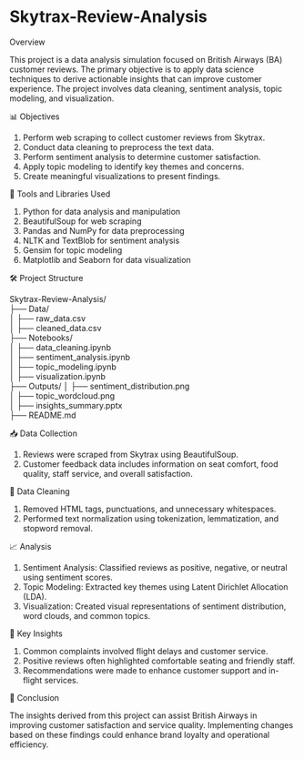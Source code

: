 # Skytrax-Review-Analysis

Overview<br>

This project is a data analysis simulation focused on British Airways (BA) customer reviews. The primary objective is to apply data science techniques to derive actionable insights that can improve customer experience. The project involves data cleaning, sentiment analysis, topic modeling, and visualization.

📊 Objectives<br>

1. Perform web scraping to collect customer reviews from Skytrax.
2. Conduct data cleaning to preprocess the text data.
3. Perform sentiment analysis to determine customer satisfaction.
4. Apply topic modeling to identify key themes and concerns.
5. Create meaningful visualizations to present findings.

🔎 Tools and Libraries Used<br>

1. Python for data analysis and manipulation
2. BeautifulSoup for web scraping
3. Pandas and NumPy for data preprocessing
4. NLTK and TextBlob for sentiment analysis
5. Gensim for topic modeling
6. Matplotlib and Seaborn for data visualization

🛠️ Project Structure<br>

Skytrax-Review-Analysis/<br>
├── Data/<br>
│   ├── raw_data.csv<br>
│   ├── cleaned_data.csv<br>
├── Notebooks/<br>
│   ├── data_cleaning.ipynb<br>
│   ├── sentiment_analysis.ipynb<br>
│   ├── topic_modeling.ipynb<br>
│   ├── visualization.ipynb<br>
├── Outputs/
│   ├── sentiment_distribution.png<br>
│   ├── topic_wordcloud.png<br>
│   ├── insights_summary.pptx<br>
├── README.md<br>

📥 Data Collection<br>

1. Reviews were scraped from Skytrax using BeautifulSoup.
2. Customer feedback data includes information on seat comfort, food quality, staff service, and overall satisfaction.<br>

🧹 Data Cleaning<br>

1. Removed HTML tags, punctuations, and unnecessary whitespaces.
2. Performed text normalization using tokenization, lemmatization, and stopword removal.
   
📈 Analysis<br>

1. Sentiment Analysis: Classified reviews as positive, negative, or neutral using sentiment scores.
2. Topic Modeling: Extracted key themes using Latent Dirichlet Allocation (LDA).
3. Visualization: Created visual representations of sentiment distribution, word clouds, and common topics.

📌 Key Insights<br>

1. Common complaints involved flight delays and customer service.
2. Positive reviews often highlighted comfortable seating and friendly staff.
3. Recommendations were made to enhance customer support and in-flight services.

🚀 Conclusion<br>

The insights derived from this project can assist British Airways in improving customer satisfaction and service quality. Implementing changes based on these findings could enhance brand loyalty and operational efficiency.


